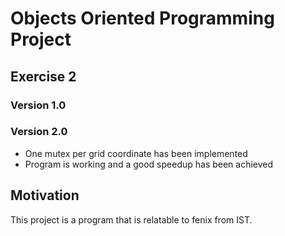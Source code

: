 # Objects Oriented Programming Project

## Exercise 2

### Version 1.0


### Version 2.0
- One mutex per grid coordinate has been implemented
- Program is working and a good speedup has been achieved

## Motivation
This project is a program that is relatable to fenix from IST.
